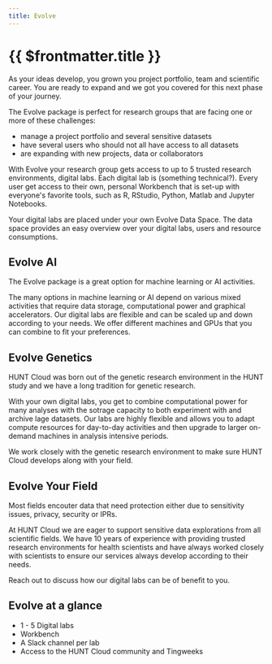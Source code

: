 ```yaml
---
title: Evolve
---
```


# {{ $frontmatter.title }}

As your ideas develop, you grown you project portfolio, team and scientific career. You are ready to expand and we got you covered for this next phase of your journey.

The Evolve package is perfect for research groups that are facing one or more of these challenges:

- manage a project portfolio and several sensitive datasets
- have several users who should not all have access to all datasets
- are expanding with new projects, data or collaborators

With Evolve your research group gets access to up to 5 trusted research environments, digital labs. Each digital lab is (something technical?). Every user get access to their own, personal Workbench that is set-up with everyone's favorite tools, such as R, RStudio, Python, Matlab and Jupyter Notebooks.

Your digital labs are placed under your own Evolve Data Space.
The data space provides an easy overview over your digital labs, users and resource consumptions.

## Evolve AI

The Evolve package is a great option for machine learning or AI activities.

The many options in machine learning or AI depend on various mixed activities that require data storage, computational power and graphical accelerators. Our digital labs are flexible and can be scaled up and down according to your needs. We offer different machines and GPUs that you can combine to fit your preferences.

## Evolve Genetics

HUNT Cloud was born out of the genetic research environment in the HUNT study and we have a long tradition for genetic research.

With your own digital labs, you get to combine computational power for many analyses with the sotrage capacity to both experiment with and archive lage datasets. Our labs are highly flexible and allows you to adapt compute resources for day-to-day activities and then upgrade to larger on-demand machines in analysis intensive periods.

We work closely with the genetic research environment to make sure HUNT Cloud develops along with your field.

## Evolve Your Field

Most fields encouter data that need protection either due to sensitivity issues, privacy, security or IPRs.

At HUNT Cloud we are eager to support sensitive data explorations from all scientific fields. We have 10 years of experience with providing trusted research environments for health scientists and have always worked closely with scientists to ensure our services always develop according to their needs.

Reach out to discuss how our digital labs can be of benefit to you.

## Evolve at a glance

- 1 - 5 Digital labs
- Workbench
- A Slack channel per lab
- Access to the HUNT Cloud community and Tingweeks
